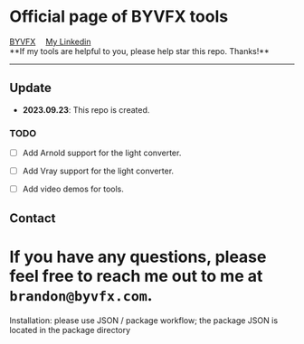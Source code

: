 
<h1>Official page of BYVFX tools</h1>

<div>
    <a href='https://byvfx.com/' target='_blank'>BYVFX</a>&emsp;
    <a href='https://linkedin.com/brandoncyoung' target='_blank'>My Linkedin</a>&emsp;

</div>


<div> 
**If my tools are helpful to you, please help star this repo. Thanks!** 
</div> 

---



## Update
- **2023.09.23**: This repo is created.


### TODO
- [ ] Add Arnold support for the light converter.  
- [ ] Add Vray support for the light converter.  
- [ ] Add video demos for tools.
  



## Contact
If you have any questions, please feel free to reach me out to me at `brandon@byvfx.com`.
=======
Installation: please use JSON / package workflow; the package JSON is located in the package directory
